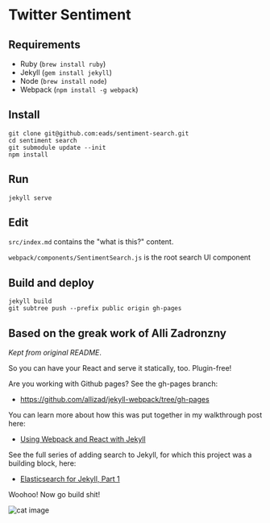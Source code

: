 # Twitter Sentiment

## Requirements

* Ruby (`brew install ruby`)
* Jekyll (`gem install jekyll`)
* Node (`brew install node`)
* Webpack (`npm install -g webpack`)

## Install

```
git clone git@github.com:eads/sentiment-search.git
cd sentiment search
git submodule update --init
npm install
```

## Run

```
jekyll serve
```

## Edit

`src/index.md` contains the "what is this?" content.

`webpack/components/SentimentSearch.js` is the root search UI component

## Build and deploy

```
jekyll build
git subtree push --prefix public origin gh-pages
```

## Based on the greak work of Alli Zadronzny

_Kept from original README_.

So you can have your React and serve it statically, too. Plugin-free!

Are you working with Github pages? See the gh-pages branch:

- https://github.com/allizad/jekyll-webpack/tree/gh-pages

You can learn more about how this was put together in my walkthrough post here:
- [Using Webpack and React with Jekyll](https://medium.com/@allizadrozny/using-webpack-and-react-with-jekyll-cfe137f8a2cc)

See the full series of adding search to Jekyll, for which this project was a building block, here:
- [Elasticsearch for Jekyll, Part 1](https://blog.omc.io/elasticsearch-for-jekyll-part-1-ab456ac7c093)

Woohoo! Now go build shit!

![cat image](https://i0.wp.com/www.developermemes.com/wp-content/uploads/2015/10/Now-That-You-Have-That-Feature-Done-I-Want-It-To-Do-Something-Else-Instead-Web-Developer-Meme.jpg?resize=385%2C232)
